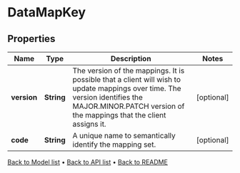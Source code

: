 

# DataMapKey


## Properties

| Name | Type | Description | Notes |
|------------ | ------------- | ------------- | -------------|
|**version** | **String** | The version of the mappings. It is possible that a client will wish to update mappings over time. The version identifies the MAJOR.MINOR.PATCH version  of the mappings that the client assigns it. |  [optional] |
|**code** | **String** | A unique name to semantically identify the mapping set. |  [optional] |



[Back to Model list](../README.md#documentation-for-models) &#8226; [Back to API list](../README.md#documentation-for-api-endpoints) &#8226; [Back to README](../README.md)


